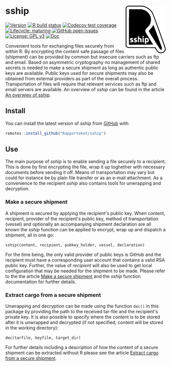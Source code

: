
# sship <img src="man/figures/logo.svg" align="right" height="150" />

<!-- badges: start -->
[![Version](https://img.shields.io/github/v/release/rapporteket/sship?sort=semver)](https://github.com/rapporteket/sship/releases)
[![R build status](https://github.com/Rapporteket/sship/workflows/R-CMD-check/badge.svg)](https://github.com/Rapporteket/sship/actions)
[![Codecov test coverage](https://codecov.io/gh/Rapporteket/sship/branch/main/graph/badge.svg)](https://codecov.io/gh/Rapporteket/sship?branch=main)
[![Lifecycle: maturing](https://img.shields.io/badge/lifecycle-maturing-blue.svg)](https://lifecycle.r-lib.org/articles/stages.html)
[![GitHub open issues](https://img.shields.io/github/issues/rapporteket/sship.svg)](https://github.com/rapporteket/sship/issues)
[![License: GPL v3](https://img.shields.io/badge/License-GPLv3-blue.svg)](https://www.gnu.org/licenses/gpl-3.0)
[![Doc](https://img.shields.io/badge/Doc--grey.svg)](https://rapporteket.github.io/sship/)
<!-- badges: end -->

Convenient tools for exchanging files securely from within R. By encrypting the content safe passage of files (shipment) can be provided by common but insecure carriers such as ftp and email. Based on asymmetric cryptography no management of shared secrets is needed to make a secure shipment as long as authentic public keys are available. Public keys used for secure shipments may also be obtained from external providers as part of the overall process. Transportation of files will require that relevant services such as ftp and email servers are available. An overview of _sship_ can be found in the article [An overwiev of sship](https://rapporteket.github.io/sship/articles/overview.html).

## Install

You can install the latest version of sship from [GitHub](https://github.com) with:

``` r
remotes::install_github("Rapporteket/sship")
```

## Use
The main purpose of _sship_ is to enable sending a file securely to a recipient. This is done by first encrypting the file, wrap it up toghether with necessary documents before sending it off. Means of transportation may vary but could for instance be by plain file transfer or as an e-mail attachment. As a convenience to the recipient _sship_ also contains tools for unwrapping and decryption.

### Make a secure shipment
A shipment is secured by applying the recipient's public key. When content, recipient, provider of the recipient's public key, method of transportation (vessel) and optionally an accompanying shipment declaration are all known the _sship_ function can be applied to encrypt, wrap up and dispatch a shipment, all in one go:
```
sship(content, recipient, pubkey_holder, vessel, declaration)
```
For the time being, the only valid provider of public keys is GitHub and the recipient must have a corresponding user account that contains a valid RSA public key. Further, the value of _recipient_ will also be used to get local configuration that may be needed for the shipment to be made. Please refer to the the article [Make a secure shipment](https://rapporteket.github.io/sship/articles/ship.html) and the _sship_ function documentation for further details.

### Extract cargo from a secure shipment
Unwrapping and decryption can be made using the function ```dec()``` in this package by providing the path to the received tar-file and the recipient's private key. It is also possible to specify where the content is to be stored after it is unwrapped and decrypted (if not specified, content will be stored in the working directory):
```
dec(tarfile, keyfile, target_dir)
```
For further details including a description of how the content of a secure shipment can be extracted without R please see the article [Extract cargo from a secure shipment](https://rapporteket.github.io/sship/articles/extract.html).

